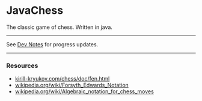 # JavaChess
 The classic game of chess. Written in java.
- - -
See [Dev Notes](https://github.com/karldamus/JavaChess/blob/main/DEV_NOTES.md) for progress updates.
- - -
### Resources
- [kirill-kryukov.com/chess/doc/fen.html](http://kirill-kryukov.com/chess/doc/fen.html)
- [wikipedia.org/wiki/Forsyth_Edwards_Notation](https://en.wikipedia.org/wiki/Forsyth%E2%80%93Edwards_Notation)
- [wikipedia.org/wiki/Algebraic_notation_for_chess_moves](https://en.wikipedia.org/wiki/Algebraic_notation_(chess)#Notation_for_moves)

